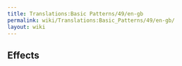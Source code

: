 ```yaml
---
title: Translations:Basic Patterns/49/en-gb
permalink: wiki/Translations:Basic_Patterns/49/en-gb/
layout: wiki
---
```


## Effects
